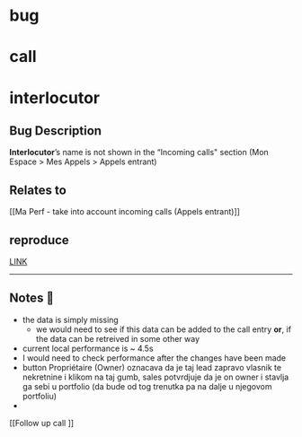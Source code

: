 # bug

# call

# interlocutor

## Bug Description

**Interlocutor**’s name is not shown in the “Incoming calls" section (Mon Espace > Mes Appels > Appels entrant)

## Relates to

[[Ma Perf - take into account incoming calls (Appels entrant)]]

## reproduce

[LINK](http://localhost:8001/my/calls?call_date=14%2F05%2F2024&user_id=5464267)

---

## Notes 📔

- the data is simply missing
	- we would need to see if this data can be added to the call entry **or**, if the data can be retreived in some other way
- current local performance is ~ 4.5s
- I would need to check performance after the changes have been made
- button Propriétaire (Owner) oznacava da je taj lead zapravo vlasnik te nekretnine i klikom na taj gumb, sales potvrdjuje da je on owner i stavlja ga sebi u portfolio (da bude od tog trenutka pa na dalje u njegovom portfoliu)
- 


[[Follow up call ]]